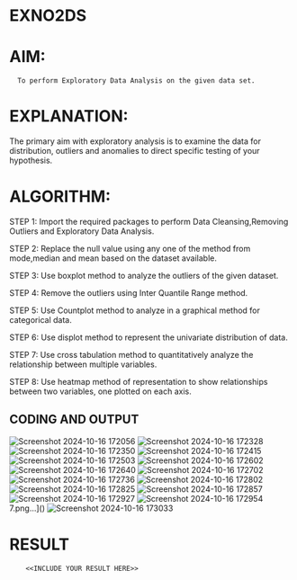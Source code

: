 # EXNO2DS
# AIM:
      To perform Exploratory Data Analysis on the given data set.
      
# EXPLANATION:
  The primary aim with exploratory analysis is to examine the data for distribution, outliers and anomalies to direct specific testing of your hypothesis.
  
# ALGORITHM:
STEP 1: Import the required packages to perform Data Cleansing,Removing Outliers and Exploratory Data Analysis.

STEP 2: Replace the null value using any one of the method from mode,median and mean based on the dataset available.

STEP 3: Use boxplot method to analyze the outliers of the given dataset.

STEP 4: Remove the outliers using Inter Quantile Range method.

STEP 5: Use Countplot method to analyze in a graphical method for categorical data.

STEP 6: Use displot method to represent the univariate distribution of data.

STEP 7: Use cross tabulation method to quantitatively analyze the relationship between multiple variables.

STEP 8: Use heatmap method of representation to show relationships between two variables, one plotted on each axis.

## CODING AND OUTPUT
![Screenshot 2024-10-16 172056](https://github.com/user-attachments/assets/5530587a-cd36-44ba-8548-50283daa51b1)
![Screenshot 2024-10-16 172328](https://github.com/user-attachments/assets/4adaf4da-6577-4e52-98d2-c07753193e45)
![Screenshot 2024-10-16 172350](https://github.com/user-attachments/assets/844345bf-d88b-4961-8db7-fe0c38d07d8c)
![Screenshot 2024-10-16 172415](https://github.com/user-attachments/assets/2e774b11-1098-4b07-a09a-9ada0746ded0)
![Screenshot 2024-10-16 172503](https://github.com/user-attachments/assets/ef4965ae-9ffe-478e-90b1-e10568015aec)
![Screenshot 2024-10-16 172602](https://github.com/user-attachments/assets/d9a1e262-abab-4835-8558-bee087e33b5f)
![Screenshot 2024-10-16 172640](https://github.com/user-attachments/assets/06e821b2-5177-43d0-a2c6-28841a64a20e)
![Screenshot 2024-10-16 172702](https://github.com/user-attachments/assets/041135e5-6664-4059-bd1c-c3f309cd3964)
![Screenshot 2024-10-16 172736](https://github.com/user-attachments/assets/b416ca2d-f8d7-42ae-878f-aaf3767f815c)
![Screenshot 2024-10-16 172802](https://github.com/user-attachments/assets/e131af02-b68f-4a8a-86d1-17498483046e)
![Screenshot 2024-10-16 172825](https://github.com/user-attachments/assets/0ea6f9c9-f53f-4708-84b3-9980494f5a1e)
![Screenshot 2024-10-16 172857](https://github.com/user-attachments/assets/cb60df11-0ef9-4c82-9bac-e45c5bb864ca)
![Screenshot 2024-10-16 172927](https://github.com/user-attachments/assets/071464df-0f9a-4291-8544-eeb60ba8a79a)
![Screenshot 2024-10-16 172954](https://github.com/user-attachments/assets/6de15033-b77e-4cc9-8db3-63f6aead1e21)
7.png…]()
![Screenshot 2024-10-16 173033](https://github.com/user-attachments/assets/216cb0f6-4411-4ef9-a42a-b7d9da910085)


# RESULT
        <<INCLUDE YOUR RESULT HERE>>
